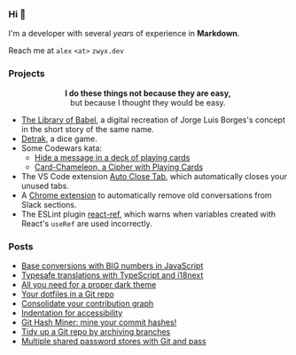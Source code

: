 ### Hi 👋

I'm a developer with several _years_ of experience in **Markdown**.

Reach me at `alex` `<at>` `zwyx.dev`

### Projects

<div align="center">

**I do these things not because they are easy,**<br />but because I thought they would be easy.

</div>

- [The Library of Babel](https://babel.zwyx.dev), a digital recreation of Jorge Luis Borges's concept in the short story of the same name.
- [Detrak](https://detrak.net), a dice game.
- Some Codewars kata:
  - [Hide a message in a deck of playing cards](https://www.codewars.com/kata/59b9a92a6236547247000110)
  - [Card-Chameleon, a Cipher with Playing Cards](https://www.codewars.com/kata/59c2ff946bddd2a2fd00009e)
- The VS Code extension [Auto Close Tab](https://marketplace.visualstudio.com/items?itemName=Zwyx.autoclosetabs), which automatically closes your unused tabs.
- A [Chrome extension](https://github.com/Zwyx/chrome-slack-sections-cleaner) to automatically remove old conversations from Slack sections.
- The ESLint plugin [react-ref](https://github.com/Zwyx/eslint-plugin-react-ref), which warns when variables created with React's `useRef` are used incorrectly.

### Posts

<!--START_SECTION:feed-->
- [Base conversions with BIG numbers in JavaScript](https://zwyx.dev/blog/base-conversions-with-big-numbers-in-javascript)
- [Typesafe translations with TypeScript and i18next](https://zwyx.dev/blog/typesafe-translations)
- [All you need for a proper dark theme](https://zwyx.dev/blog/proper-dark-theme)
- [Your dotfiles in a Git repo](https://zwyx.dev/blog/your-dotfiles-in-a-git-repo)
- [Consolidate your contribution graph](https://zwyx.dev/blog/own-contribution-graph)
- [Indentation for accessibility](https://zwyx.dev/blog/indentation-for-accessibility)
- [Git Hash Miner: mine your commit hashes!](https://zwyx.dev/blog/git-hash-miner)
- [Tidy up a Git repo by archiving branches](https://zwyx.dev/blog/archiving-git-branches)
- [Multiple shared password stores with Git and pass](https://zwyx.dev/blog/shared-password-stores)
<!--END_SECTION:feed-->
